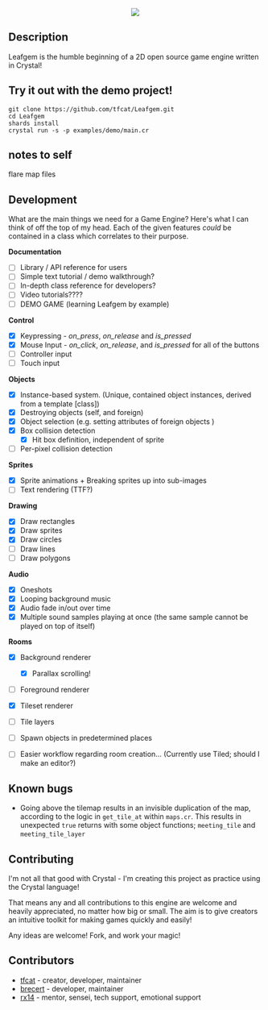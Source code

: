 <p align="center">
	<img src="https://tfcat.me/files/leafgem.png">
</p>

## Description

Leafgem is the humble beginning of a 2D open source game engine written in Crystal!

## Try it out with the demo project!
```
git clone https://github.com/tfcat/Leafgem.git
cd Leafgem
shards install
crystal run -s -p examples/demo/main.cr
```

## notes to self
flare map files

## Development

What are the main things we need for a Game Engine? Here's what I can think of off the top of my head.
Each of the given features *could* be contained in a class which correlates to their purpose.

**Documentation**
- [ ] Library / API reference for users
- [ ] Simple text tutorial / demo walkthrough?
- [ ] In-depth class reference for developers?
- [ ] Video tutorials????
- [ ] DEMO GAME (learning Leafgem by example)

**Control**
- [x] Keypressing - *on_press*, *on_release* and *is_pressed*
- [x] Mouse Input - *on_click*, *on_release*, and *is_pressed* for all of the buttons
- [ ] Controller input
- [ ] Touch input

**Objects**
- [x] Instance-based system. (Unique, contained object instances, derived from a template [class])
- [x] Destroying objects (self, and foreign)
- [x] Object selection (e.g. setting attributes of foreign objects )
- [x] Box collision detection
    - [x] Hit box definition, independent of sprite
- [ ] Per-pixel collision detection

**Sprites**
- [x] Sprite animations + Breaking sprites up into sub-images
- [ ] Text rendering (TTF?)

**Drawing**
- [x] Draw rectangles
- [x] Draw sprites
- [x] Draw circles
- [ ] Draw lines
- [ ] Draw polygons

**Audio**
- [x] Oneshots
- [x] Looping background music
- [x] Audio fade in/out over time
- [x] Multiple sound samples playing at once (the same sample cannot be played on top of itself)

**Rooms**
- [x] Background renderer
	- [x] Parallax scrolling!
- [ ] Foreground renderer
- [x] Tileset renderer
- [ ] Tile layers
- [ ] Spawn objects in predetermined places

- [ ] Easier workflow regarding room creation... (Currently use Tiled; should I make an editor?)

## Known bugs
- Going above the tilemap results in an invisible duplication of the map, according to the logic in `get_tile_at` within `maps.cr`. This results in unexpected `true` returns with some object functions; `meeting_tile` and `meeting_tile_layer`

## Contributing 

I'm not all that good with Crystal - I'm creating this project as practice using the Crystal language! 

That means any and all contributions to this engine are welcome and heavily appreciated, no matter how big or small. The aim is to give creators an intuitive toolkit for making games quickly and easily!

Any ideas are welcome!
Fork, and work your magic!

## Contributors

- [tfcat](https://github.com/tfcat) - creator, developer, maintainer
- [brecert](https://github.com/Brecert) - developer, maintainer
- [rx14](https://github.com/rx14) - mentor, sensei, tech support, emotional support